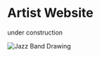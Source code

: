# Artist Website

under construction

![Jazz Band Drawing](https://github.com/atrapp/jggalleries/raw/master/images/NWP7716.png)
